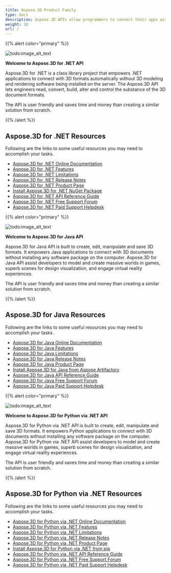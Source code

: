 ```yaml
---
title: Aspose.3D Product Family
type: docs
description: Aspose.3D APIs allow programmers to connect their apps with 3D formats automatically without 3D modeling and rendering software being installed on the server. The Aspose.3D APIs facilitate engineers read, convert, build, alter and control the substance of the 3D document formats.
weight: 10
url: /
---
```


{{% alert color="primary" %}} 

![todo:image_alt_text](home_1.png)

**Welcome to Aspose.3D for .NET API**

Aspose.3D for .NET is a class library project that empowers .NET applications to connect with 3D formats automatically without 3D modeling and rendering software being installed on the server. The Aspose.3D API lets engineers read, convert, build, alter and control the substance of the 3D document formats.

The API is user friendly and saves time and money than creating a similar solution from scratch.

{{% /alert %}} 
## **Aspose.3D for .NET Resources**
Following are the links to some useful resources you may need to accomplish your tasks.

- [Aspose.3D for .NET Online Documentation](/3d/net/)
- [Aspose.3D for .NET Features](/3d/net/)
- [Aspose.3D for .NET Limitations](/3d/net/installation/#SystemRequirements)
- [Aspose.3D for .NET Release Notes](/3d/net/release-notes/)
- [Aspose.3D for .NET Product Page](https://products.aspose.com/3d/net/)
- [Install Aspose.3D for .NET NuGet Package](https://www.nuget.org/packages/Aspose.3D/)
- [Aspose.3D for .NET API Reference Guide](https://reference.aspose.com/3d/net)
- [Aspose.3D for .NET Free Support Forum](https://forum.aspose.com/c/3d/18)
- [Aspose.3D for .NET Paid Support Helpdesk](https://helpdesk.aspose.com/)

{{% alert color="primary" %}} 

![todo:image_alt_text](home_2.png)

**Welcome to Aspose.3D for Java API**

Aspose.3D for Java API is built to create, edit, manipulate and save 3D formats. It empowers Java applications to connect with 3D documents without installing any software package on the computer. Aspose.3D for Java API assist developers to model and create massive worlds in games, superb scenes for design visualization, and engage virtual reality experiences.

The API is user friendly and saves time and money than creating a similar solution from scratch.

{{% /alert %}} 


## **Aspose.3D for Java Resources**
Following are the links to some useful resources you may need to accomplish your tasks.

- [Aspose.3D for Java Online Documentation](/3d/java/)
- [Aspose.3D for Java Features](/3d/java/product-overview/#rich-features)
- [Aspose.3D for Java Limitations](/3d/java/installation#SystemRequirements)
- [Aspose.3D for Java Release Notes](/3d/java/release-notes/)
- [Aspose.3D for Java Product Page](https://products.aspose.com/3d/java)
- [Install Aspose.3D for Java from Aspose Artifactory](/3d/java/installation)
- [Aspose.3D for Java API Reference Guide](https://reference.aspose.com/3d/java)
- [Aspose.3D for Java Free Support Forum](https://forum.aspose.com/c/3d)
- [Aspose.3D for Java Paid Support Helpdesk](https://helpdesk.aspose.com/)




{{% alert color="primary" %}} 

![todo:image_alt_text](/3d/python-net/home_1.png)

**Welcome to Aspose.3D for Python via .NET API**

Aspose.3D for Python via .NET API is built to create, edit, manipulate and save 3D formats. It empowers Python applications to connect with 3D documents without installing any software package on the computer. Aspose.3D for Python via .NET API assist developers to model and create massive worlds in games, superb scenes for design visualization, and engage virtual reality experiences.

The API is user friendly and saves time and money than creating a similar solution from scratch.

{{% /alert %}} 


## **Aspose.3D for Python via .NET Resources**
Following are the links to some useful resources you may need to accomplish your tasks.

- [Aspose.3D for Python via .NET Online Documentation](/3d/python-net/)
- [Aspose.3D for Python via .NET Features](/3d/python-net/product-overview/#rich-features)
- [Aspose.3D for Python via .NET Limitations](/3d/python-net/installation#SystemRequirements)
- [Aspose.3D for Python via .NET Release Notes](/3d/python-net/release-notes/)
- [Aspose.3D for Python via .NET Product Page](https://products.aspose.com/3d/python-net)
- [Install Aspose.3D for Python via .NET from pip](/3d/python-net/installation)
- [Aspose.3D for Python via .NET API Reference Guide](https://reference.aspose.com/3d/python-net)
- [Aspose.3D for Python via .NET Free Support Forum](https://forum.aspose.com/c/3d)
- [Aspose.3D for Python via .NET Paid Support Helpdesk](https://helpdesk.aspose.com/)




